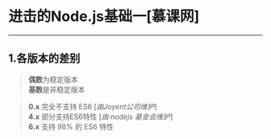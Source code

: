 # 进击的Node.js基础一[慕课网]
----------
## 1.各版本的差别
> **偶数**为稳定版本  
**基数**是非稳定版本

> **0.x** 完全不支持 ES6 [*由Joyent公司维护*]  
**4.x** 部分支持ES6特性 [*由 nodejs 基金会维护*]  
**6.x** 支持 98% 的 ES6 特性

















